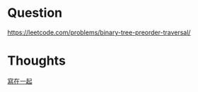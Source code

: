 # Question
https://leetcode.com/problems/binary-tree-preorder-traversal/

# Thoughts

[寫在一起](../0094.BinaryTreeInorderTraversal/README.md)